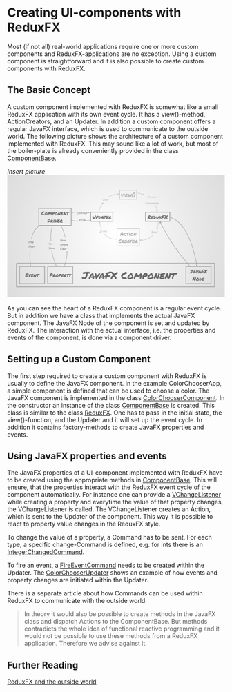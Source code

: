 Creating UI-components with ReduxFX
===================================

Most (if not all) real-world applications require one or more custom components and ReduxFX-applications are no exception.
Using a custom component is straightforward and it is also possible to create custom components with ReduxFX.

The Basic Concept
-----------------
A custom component implemented with ReduxFX is somewhat like a small ReduxFX application with its own event cycle.
It has a view()-method, ActionCreators, and an Updater.
In addition a custom component offers a regular JavaFX interface, which is used to communicate to the outside world.
The following picture shows the architecture of a custom component implemented with ReduxFX.
This may sound like a lot of work, but most of the boiler-plate is already conveniently provided in the class [ComponentBase][class componentbase].

_Insert picture_
![alt Overview ReduxFX component][reduxfx component]

As you can see the heart of a ReduxFX component is a regular event cycle.
But in addition we have a class that implements the actual JavaFX component.
The JavaFX Node of the component is set and updated by ReduxFX.
The interaction with the actual interface, i.e. the properties and events of the component, is done via a component driver.

Setting up a Custom Component
-----------------------------
The first step required to create a custom component with ReduxFX is usually to define the JavaFX component.
In the example ColorChooserApp, a simple component is defined that can be used to choose a color.
The JavaFX component is implemented in the class [ColorChooserComponent][class colorchoosercomponent].
In the constructor an instance of the class [ComponentBase][class componentbase] is created.
This class is similar to the class [ReduxFX][class reduxfx].
One has to pass in the initial state, the view()-function, and the Updater and it will set up the event cycle.
In addition it contains factory-methods to create JavaFX properties and events.

Using JavaFX properties and events
----------------------------------
The JavaFX properties of a UI-component implemented with ReduxFX have to be created using the appropriate methods in [ComponentBase][class componentbase].
This will ensure, that the properties interact with the ReduxFX event cycle of the component automatically.
For instance one can provide a [VChangeListener][class vchangelistener] while creating a property and everytime the value of that property changes, the VChangeListener is called.
The VChangeListener creates an Action, which is sent to the Updater of the component.
This way it is possible to react to property value changes in the ReduxFX style.

To change the value of a property, a Command has to be sent.
For each type, a specific change-Command is defined, e.g. for ints there is an [IntegerChangedCommand][class integerchangedcommand].

To fire an event, a [FireEventCommand][class fireeventcommand] needs to be created within the Updater.
The [ColorChooserUpdater][class colorchooserupdater] shows an example of how events and property changes are initiated within the Updater.
 
There is a separate article about how Commands can be used within ReduxFX to communicate with the outside world.
 
> In theory it would also be possible to create methods in the JavaFX class and dispatch Actions to the ComponentBase.
> But methods contradicts the whole idea of functional reactive programming and it would not be possible to use these methods from a ReduxFX application.
> Therefore we advise against it.

Further Reading
---------------
[ReduxFX and the outside world][article driver]


[class componentbase]: https://github.com/netopyr/reduxfx/tree/master/samples/src/main/java/com/netopyr/reduxfx/component/ComponentBase.java
[reduxfx component]: component.jpg
[class colorchoosercomponent]: https://github.com/netopyr/reduxfx/tree/master/samples/src/main/java/com/netopyr/reduxfx/colorchooser/component/ColorChooserComponent.java
[class reduxfx]: https://github.com/netopyr/reduxfx/tree/master/samples/src/main/java/com/netopyr/reduxfx/ReduxFX.java
[class vchangelistener]: https://github.com/netopyr/reduxfx/tree/master/samples/src/main/java/com/netopyr/reduxfx/vscenegraph/property/VChangeListener.java
[class integerchangedcommand]: https://github.com/netopyr/reduxfx/tree/master/samples/src/main/java/com/netopyr/reduxfx/component/command/IntegerChangedCommand.java
[class fireeventcommand]: https://github.com/netopyr/reduxfx/tree/master/samples/src/main/java/com/netopyr/reduxfx/component/command/FireEventCommand.java
[class colorchooserupdater]: https://github.com/netopyr/reduxfx/tree/master/samples/src/main/java/com/netopyr/reduxfx/colorchooser/component/updater/ColorChooserUpdater.java
[article driver]: driver.md